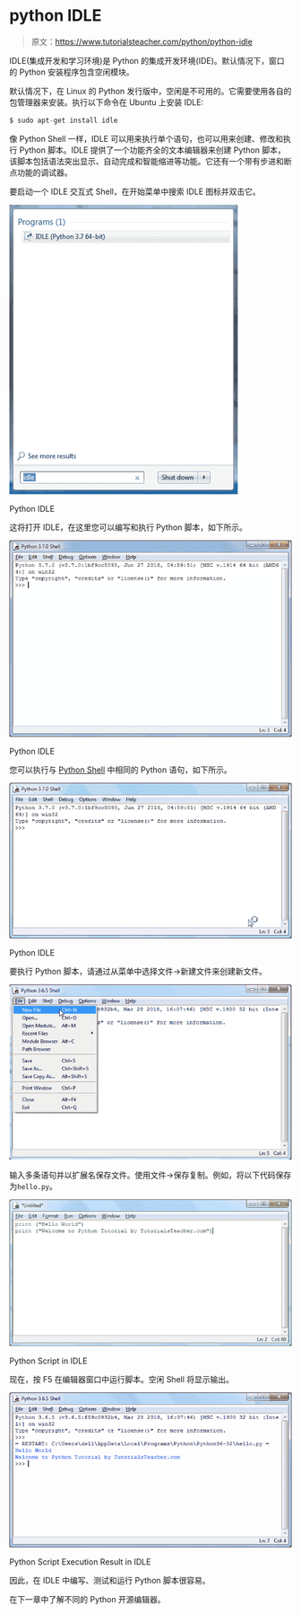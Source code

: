 # python IDLE

> 原文：<https://www.tutorialsteacher.com/python/python-idle>

IDLE(集成开发和学习环境)是 Python 的集成开发环境(IDE)。默认情况下，窗口的 Python 安装程序包含空闲模块。

默认情况下，在 Linux 的 Python 发行版中，空闲是不可用的。它需要使用各自的包管理器来安装。执行以下命令在 Ubuntu 上安装 IDLE:

```py
$ sudo apt-get install idle
```

像 Python Shell 一样，IDLE 可以用来执行单个语句，也可以用来创建、修改和执行 Python 脚本。IDLE 提供了一个功能齐全的文本编辑器来创建 Python 脚本，该脚本包括语法突出显示、自动完成和智能缩进等功能。它还有一个带有步进和断点功能的调试器。

要启动一个 IDLE 交互式 Shell，在开始菜单中搜索 IDLE 图标并双击它。

[![](img/f37feb9edae0f5c66c3028d2164ada61.png)](../../Content/images/python/open-idle.png) 

Python IDLE



这将打开 IDLE，在这里您可以编写和执行 Python 脚本，如下所示。

[![](img/6b612eb1ab0d042fd10626c08ebf3c2e.png)](../../Content/images/python/idle.png) 

Python IDLE



您可以执行与 [Python Shell](/python/python-interective-shell) 中相同的 Python 语句，如下所示。

[![](img/3a3994038c75adba6d8fdabf44ad9cb7.png)](../../Content/images/python/idle.gif) 

Python IDLE



要执行 Python 脚本，请通过从菜单中选择文件->新建文件来创建新文件。

[![](img/7eaa22de63e938639f89f1793cbb687b.png)](../../Content/images/python/python-script-idle.png) 

输入多条语句并以扩展名保存文件。使用文件->保存复制。例如，将以下代码保存为`hello.py`。

[![](img/be04c23624841dc6ff846a33087e118b.png)](../../Content/images/python/python-script-idle2.png) 

Python Script in IDLE



现在，按 F5 在编辑器窗口中运行脚本。空闲 Shell 将显示输出。

[![](img/18786f9913e75d772852589a07ab691a.png)](../../Content/images/python/python-script-idle3.png) 

Python Script Execution Result in IDLE



因此，在 IDLE 中编写、测试和运行 Python 脚本很容易。

在下一章中了解不同的 Python 开源编辑器。